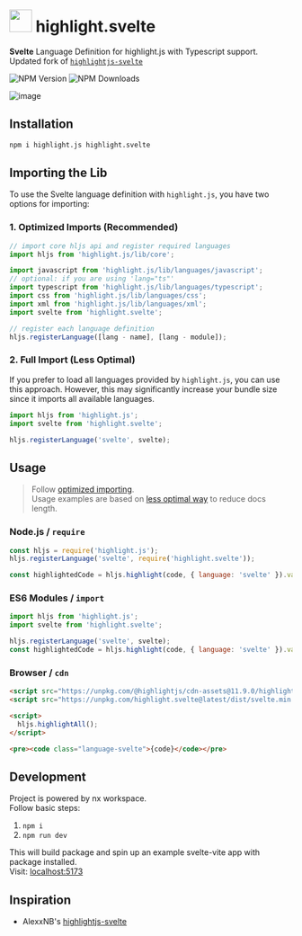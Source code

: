 # <img src="https://svelte.dev/favicon.png" height="40"> highlight.svelte

**Svelte** Language Definition for highlight.js with Typescript support.\
Updated fork of [`highlightjs-svelte`](https://github.com/AlexxNB/highlightjs-svelte)

![NPM Version](https://img.shields.io/npm/v/highlight.svelte?style=for-the-badge)
![NPM Downloads](https://img.shields.io/npm/dw/highlight.svelte?style=for-the-badge)

![image](https://github.com/user-attachments/assets/91b34879-5347-4cf6-844f-041d93f002a6)

## Installation

```bash
npm i highlight.js highlight.svelte
```

## Importing the Lib

To use the Svelte language definition with `highlight.js`, you have two options for importing:

### 1. Optimized Imports (Recommended)

```js
// import core hljs api and register required languages
import hljs from 'highlight.js/lib/core';

import javascript from 'highlight.js/lib/languages/javascript';
// optional: if you are using 'lang="ts"'
import typescript from 'highlight.js/lib/languages/typescript';
import css from 'highlight.js/lib/languages/css';
import xml from 'highlight.js/lib/languages/xml';
import svelte from 'highlight.svelte';

// register each language definition
hljs.registerLanguage([lang - name], [lang - module]);
```

### 2. Full Import (Less Optimal)

If you prefer to load all languages provided by `highlight.js`, you can use this approach. However, this may significantly increase your bundle size since it imports all available languages.

```js
import hljs from 'highlight.js';
import svelte from 'highlight.svelte';

hljs.registerLanguage('svelte', svelte);
```

## Usage

> Follow [optimized importing](#1-optimized-imports-recommended).\
> Usage examples are based on [less optimal way](#2-full-import-less-optimal) to reduce docs length.

### Node.js / `require`

```js
const hljs = require('highlight.js');
hljs.registerLanguage('svelte', require('highlight.svelte'));

const highlightedCode = hljs.highlight(code, { language: 'svelte' }).value;
```

### ES6 Modules / `import`

```js
import hljs from 'highlight.js';
import svelte from 'highlight.svelte';

hljs.registerLanguage('svelte', svelte);
const highlightedCode = hljs.highlight(code, { language: 'svelte' }).value;
```

### Browser / `cdn`

```html
<script src="https://unpkg.com/@highlightjs/cdn-assets@11.9.0/highlight.min.js"></script>
<script src="https://unpkg.com/highlight.svelte@latest/dist/svelte.min.js"></script>

<script>
  hljs.highlightAll();
</script>

<pre><code class="language-svelte">{code}</code></pre>
```

## Development

Project is powered by nx workspace.\
Follow basic steps:

1. `npm i`
2. `npm run dev`

This will build package and spin up an example svelte-vite app with package installed.\
Visit: [localhost:5173](http://localhost:5173)

## Inspiration

 - AlexxNB's [highlightjs-svelte](https://github.com/AlexxNB/highlightjs-svelte)
